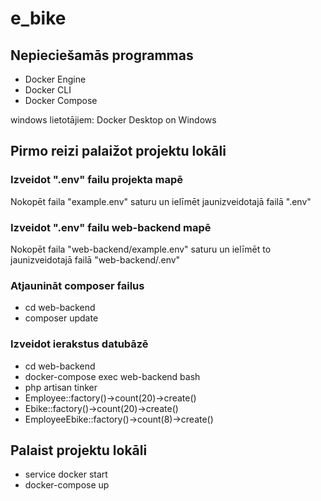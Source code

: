 # e_bike
## Nepieciešamās programmas
* Docker Engine
* Docker CLI
* Docker Compose

windows lietotājiem: Docker Desktop on Windows
## Pirmo reizi palaižot projektu lokāli
### Izveidot ".env" failu projekta mapē
Nokopēt faila "example.env" saturu un ielīmēt jaunizveidotajā failā ".env"
### Izveidot ".env" failu web-backend mapē
Nokopēt faila "web-backend/example.env" saturu un ielīmēt to jaunizveidotajā failā "web-backend/.env"
### Atjaunināt composer failus
* cd web-backend
* composer update
### Izveidot ierakstus datubāzē
* cd web-backend
* docker-compose exec web-backend bash
* php artisan tinker
* Employee::factory()->count(20)->create()
* Ebike::factory()->count(20)->create()
* EmployeeEbike::factory()->count(8)->create()

## Palaist projektu lokāli
* service docker start
* docker-compose up
